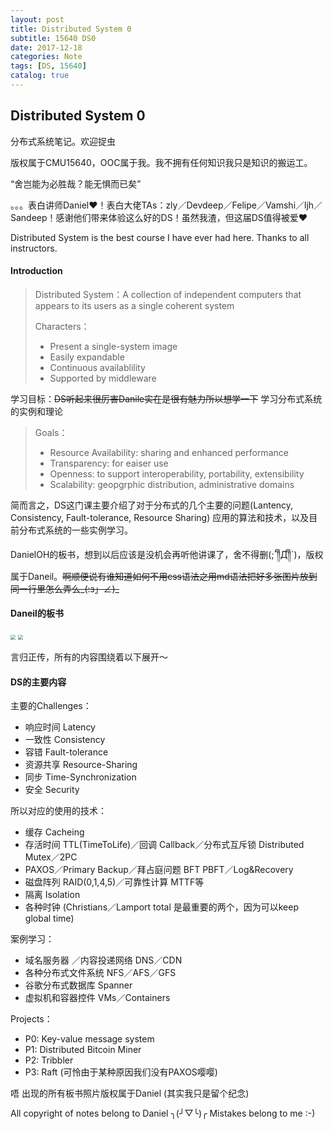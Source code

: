 ```yaml
---
layout: post
title: Distributed System 0
subtitle: 15640 DS0
date: 2017-12-18
categories: Note
tags: [DS, 15640]
catalog: true
---
```


## Distributed System 0

分布式系统笔记。欢迎捉虫 

版权属于CMU15640，OOC属于我。我不拥有任何知识我只是知识的搬运工。

“舍岂能为必胜哉？能无惧而已矣”

。。。表白讲师Daniel❤！表白大佬TAs：zly／Devdeep／Felipe／Vamshi／ljh／Sandeep！感谢他们带来体验这么好的DS！虽然我渣，但这届DS值得被爱❤ 

Distributed System is the best course I have ever had here. Thanks to all instructors. 

#### Introduction

> Distributed System：A collection of independent computers that appears
> to its users as a single coherent system 	
>
> Characters：
>
> * Present a single-system image
> * Easily expandable 
> * Continuous availablility 
> * Supported by middleware

学习目标：~~DS听起来很厉害Danile实在是很有魅力所以想学一下~~ 学习分布式系统的实例和理论

> Goals：
>
> * Resource Availability: sharing and enhanced performance
> * Transparency: for eaiser use
> * Openness: to support interoperability, portability, extensibility
> * Scalability: geopgrphic distribution, administrative domains

简而言之，DS这门课主要介绍了对于分布式的几个主要的问题(Lantency, Consistency, Fault-tolerance, Resource Sharing) 应用的算法和技术，以及目前分布式系统的一些实例学习。 

DanielOH的板书，想到以后应该是没机会再听他讲课了，舍不得删(;´༎ຶД༎ຶ`)，版权属于Daneil。~~啊顺便说有谁知道如何不用css语法之用md语法把好多张图片放到同一行里怎么弄么\_(:з」∠)\_~~

#### Daneil的板书

<img src="https://raw.githubusercontent.com/YijiaJin/Plot/master/WechatIMG9.jpeg" style="zoom:50%">

<img src="https://raw.githubusercontent.com/YijiaJin/Plot/master/WechatIMG10.jpeg" style="zoom:50%">

言归正传，所有的内容围绕着以下展开～

#### DS的主要内容

主要的Challenges：

* 响应时间 Latency
* 一致性 Consistency
* 容错 Fault-tolerance
* 资源共享 Resource-Sharing
* 同步 Time-Synchronization
* 安全 Security

所以对应的使用的技术：

* 缓存 Cacheing 
* 存活时间 TTL(TimeToLife)／回调 Callback／分布式互斥锁 Distributed Mutex／2PC 
* PAXOS／Primary Backup／拜占庭问题 BFT PBFT／Log&Recovery
* 磁盘阵列 RAID(0,1,4,5)／可靠性计算 MTTF等
* 隔离 Isolation
* 各种时钟 (Christians／Lamport total 是最重要的两个，因为可以keep global time)

案例学习：

* 域名服务器 ／内容投递网络 DNS／CDN
* 各种分布式文件系统 NFS／AFS／GFS
* 谷歌分布式数据库 Spanner
* 虚拟机和容器控件 VMs／Containers

Projects：

* P0: Key-value message system
* P1: Distributed Bitcoin Miner
* P2: Tribbler
* P3: Raft (可怜由于某种原因我们没有PAXOS嘤嘤)




唔 出现的所有板书照片版权属于Daniel (其实我只是留个纪念) 

All copyright of notes belong to Daniel ╮(╯▽╰)╭  Mistakes belong to me :-)
